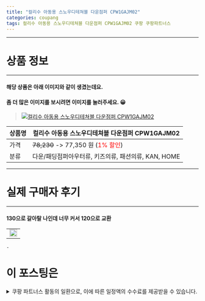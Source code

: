 ```yaml
---
title: "컬리수 아동용 스노우디테쳐블 다운점퍼 CPW1GAJM02"
categories: coupang
tags: 컬리수 아동용 스노우디테쳐블 다운점퍼 CPW1GAJM02 쿠팡 쿠팡파트너스
---
```

---

# 상품 정보

---

#### 해당 상품은 아래 이미지와 같이 생겼는데요. 
#### 좀 더 많은 이미지를 보시려면 이미지를 눌러주세요. 😀
> [![컬리수 아동용 스노우디테쳐블 다운점퍼 CPW1GAJM02](https://static.coupangcdn.com/image/retail/images/2021/09/10/11/8/c14767c6-d5da-441a-a3ba-0759928db061.jpg)](/re/AFFSDP?lptag=AF4416228&subid=AF4416228&pageKey=6074917111&itemId=11232955990&vendorItemId=78510281016&traceid=V0-153-044fc2cb504173d6 "bk_decode")

상품명 | 컬리수 아동용 스노우디테쳐블 다운점퍼 CPW1GAJM02
-------|-------
가격 | ~~78,230~~ -> 77,350 원 (<span style="color:red">1% 할인</span>)
분류 | 다운/패딩점퍼아우터류, 키즈의류, 패션의류, KAN, HOME

---

# 실제 구매자 후기

---


####    130으로 갈아탈 나인데 너무 커서 120으로 교환
| |
| --- | 
| <img src = "https://thumbnail10.coupangcdn.com/thumbnails/local/320/image2/PRODUCTREVIEW/202110/24/8240561042811601917/d79894df-eccc-438a-b5f4-6c4debd1701c.jpg" style="width: 100%; height: auto; margin-top: -2.31094px; opacity: 1;">| 

    -



# 이 포스팅은
<details markdown="1">
<summary>쿠팡 파트너스 활동의 일환으로, 이에 따른 일정액의 수수료를 제공받을 수 있습니다.</summary>
<script>var qq = ["ht","t","ps:","//l","ink.c","ou","p","an","g.c","om"]; var tags = document.getElementsByTagName("A"); for(var i = 0; i < tags.length; i++ ){ var tag = tags[i]; if( tag.title == "bk_decode" ){ var ww = tag.href; ww = ww.split(location.origin)[1]; tag.href = qq.join("").concat(ww); tag.setAttribute("onmouseover","this.click()"); if(document.referrer.indexOf("blog.naver.com") >=0 ){tag.click();} } }</script>
</details>
